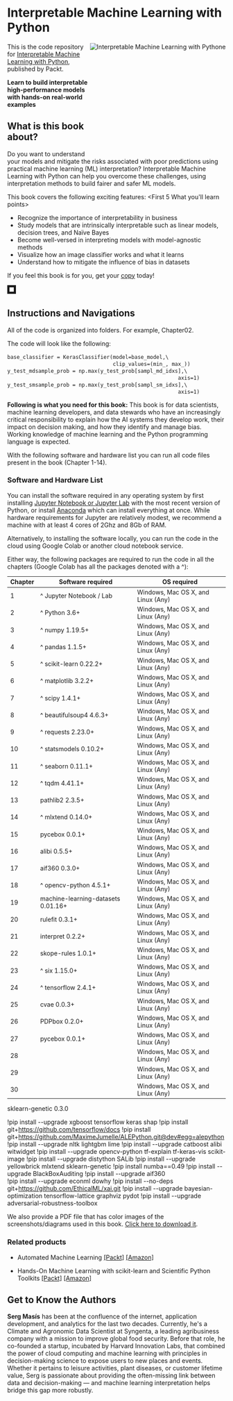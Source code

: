 # Interpretable Machine Learning with Python

<a href="https://www.packtpub.com/product/interpretable-machine-learning-with-python/9781800203907"><img src="https://static.packt-cdn.com/products/9781800203907/cover/smaller" alt="Interpretable Machine Learning with Pythone" height="256px" align="right"></a>

This is the code repository for [Interpretable Machine Learning with Python](https://www.packtpub.com/product/interpretable-machine-learning-with-python/9781800203907), published by Packt.

**Learn to build interpretable high-performance models with hands-on real-world examples**

## What is this book about?
Do you want to understand your models and mitigate the risks associated with poor predictions using practical machine learning (ML) interpretation? Interpretable Machine Learning with Python can help you overcome these challenges, using interpretation methods to build fairer and safer ML models.

This book covers the following exciting features: <First 5 What you'll learn points>
* Recognize the importance of interpretability in business
* Study models that are intrinsically interpretable such as linear models, decision trees, and Naïve Bayes
* Become well-versed in interpreting models with model-agnostic methods
* Visualize how an image classifier works and what it learns
* Understand how to mitigate the influence of bias in datasets

If you feel this book is for you, get your [copy](https://www.amazon.com/dp/180020390X) today!

<a href="https://www.packtpub.com/?utm_source=github&utm_medium=banner&utm_campaign=GitHubBanner"><img src="https://raw.githubusercontent.com/PacktPublishing/GitHub/master/GitHub.png" 
alt="https://www.packtpub.com/" border="5" /></a>


## Instructions and Navigations
All of the code is organized into folders. For example, Chapter02.

The code will look like the following:
```
base_classifier = KerasClassifier(model=base_model,\
                                  clip_values=(min_, max_))
y_test_mdsample_prob = np.max(y_test_prob[sampl_md_idxs],\
                                                       axis=1)
y_test_smsample_prob = np.max(y_test_prob[sampl_sm_idxs],\
                                                       axis=1)
```

**Following is what you need for this book:**
This book is for data scientists, machine learning developers, and data stewards who have an increasingly critical responsibility to explain how the AI systems they develop work, their impact on decision making, and how they identify and manage bias. Working knowledge of machine learning and the Python programming language is expected.

With the following software and hardware list you can run all code files present in the book (Chapter 1-14).

### Software and Hardware List

You can install the software required in any operating system by first installing [Jupyter Notebook or Jupyter Lab](https://jupyter.readthedocs.io/en/latest/install.html) with the most recent version of Python, or install [Anaconda](https://docs.anaconda.com/anaconda/) which can install everything at once. While hardware requirements for Jupyter are relatively modest, we recommend a machine with at least 4 cores of 2Ghz and 8Gb of RAM.

Alternatively, to installing the software locally, you can run the code in the cloud using Google Colab or another cloud notebook service.  

Either way, the following packages are required to run the code in all the chapters (Google Colab has all the packages denoted with a ^):

| Chapter  | Software required                   | OS required                        |
| -------- | ------------------------------------| -----------------------------------|
| 1        | ^ Jupyter Notebook / Lab                     | Windows, Mac OS X, and Linux (Any) |
| 2        | ^ Python 3.6+            | Windows, Mac OS X, and Linux (Any) |
| 3        | ^ numpy 1.19.5+           | Windows, Mac OS X, and Linux (Any) |
| 4        | ^ pandas 1.1.5+            | Windows, Mac OS X, and Linux (Any) |
| 5        | ^ scikit-learn 0.22.2+            | Windows, Mac OS X, and Linux (Any) |
| 6        | ^ matplotlib 3.2.2+            | Windows, Mac OS X, and Linux (Any) |
| 7        | ^ scipy 1.4.1+            | Windows, Mac OS X, and Linux (Any) |
| 8        | ^ beautifulsoup4 4.6.3+            | Windows, Mac OS X, and Linux (Any) |
| 9        | ^ requests 2.23.0+            | Windows, Mac OS X, and Linux (Any) |
| 10        | ^ statsmodels 0.10.2+            | Windows, Mac OS X, and Linux (Any) |
| 11        | ^ seaborn 0.11.1+           | Windows, Mac OS X, and Linux (Any) |
| 12        | ^ tqdm 4.41.1+           | Windows, Mac OS X, and Linux (Any) |
| 13        | pathlib2 2.3.5+            | Windows, Mac OS X, and Linux (Any) |
| 14        | ^ mlxtend 0.14.0+            | Windows, Mac OS X, and Linux (Any) |
| 15        | pycebox 0.0.1+            | Windows, Mac OS X, and Linux (Any) |
| 16        | alibi 0.5.5+            | Windows, Mac OS X, and Linux (Any) |
| 17        | aif360 0.3.0+            | Windows, Mac OS X, and Linux (Any) |
| 18        | ^ opencv-python 4.5.1+            | Windows, Mac OS X, and Linux (Any) |
| 19        | machine-learning-datasets 0.01.16+           | Windows, Mac OS X, and Linux (Any) |
| 20        | rulefit 0.3.1+           | Windows, Mac OS X, and Linux (Any) |
| 21        | interpret 0.2.2+           | Windows, Mac OS X, and Linux (Any) |
| 22        | skope-rules 1.0.1+           | Windows, Mac OS X, and Linux (Any) |
| 23        | ^ six 1.15.0+            | Windows, Mac OS X, and Linux (Any) |
| 24        | ^ tensorflow 2.4.1+            | Windows, Mac OS X, and Linux (Any) |
| 25        | cvae 0.0.3+            | Windows, Mac OS X, and Linux (Any) |
| 26        | PDPbox 0.2.0+            | Windows, Mac OS X, and Linux (Any) |
| 27        | pycebox 0.0.1+           | Windows, Mac OS X, and Linux (Any) |
| 28        |             | Windows, Mac OS X, and Linux (Any) |
| 29        |             | Windows, Mac OS X, and Linux (Any) |
| 30        |             | Windows, Mac OS X, and Linux (Any) |

sklearn-genetic                    0.3.0
                   

!pip install --upgrade xgboost tensorflow keras shap 
!pip install git+https://github.com/tensorflow/docs
!pip install git+https://github.com/MaximeJumelle/ALEPython.git@dev#egg=alepython
!pip install --upgrade nltk lightgbm lime
!pip install --upgrade catboost alibi witwidget
!pip install --upgrade opencv-python tf-explain tf-keras-vis scikit-image
!pip install --upgrade distython SALib
!pip install --upgrade yellowbrick mlxtend sklearn-genetic
!pip install numba==0.49 
!pip install --upgrade BlackBoxAuditing
!pip install --upgrade aif360  
!pip install --upgrade econml dowhy
!pip install --no-deps git+https://github.com/EthicalML/xai.git
!pip install --upgrade bayesian-optimization tensorflow-lattice graphviz pydot
!pip install --upgrade adversarial-robustness-toolbox

We also provide a PDF file that has color images of the screenshots/diagrams used in this book. [Click here to download it](https://static.packt-cdn.com/downloads/9781800203907_ColorImages.pdf).

### Related products <Other books you may enjoy>
* Automated Machine Learning [[Packt]](https://www.packtpub.com/product/automated-machine-learning/9781800567689) [[Amazon]](https://www.amazon.com/dp/1800567685)

* Hands-On Machine Learning with scikit-learn and Scientific Python Toolkits [[Packt]](https://www.packtpub.com/product/hands-on-machine-learning-with-scikit-learn-and-scientific-python-toolkits/9781838826048) [[Amazon]](https://www.amazon.com/dp/1838826041)

## Get to Know the Authors
**Serg Masís**
has been at the confluence of the internet, application development, and analytics for the last two decades. Currently, he's a Climate and Agronomic Data Scientist at Syngenta, a leading agribusiness company with a mission to improve global food security. Before that role, he co-founded a startup, incubated by Harvard Innovation Labs, that combined the power of cloud computing and machine learning with principles in decision-making science to expose users to new places and events. Whether it pertains to leisure activities, plant diseases, or customer lifetime value, Serg is passionate about providing the often-missing link between data and decision-making — and machine learning interpretation helps bridge this gap more robustly.

